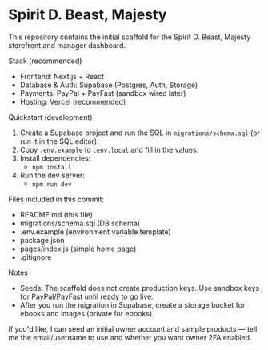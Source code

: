 # Spirit D. Beast, Majesty

This repository contains the initial scaffold for the Spirit D. Beast, Majesty storefront and manager dashboard.

Stack (recommended)
- Frontend: Next.js + React
- Database & Auth: Supabase (Postgres, Auth, Storage)
- Payments: PayPal + PayFast (sandbox wired later)
- Hosting: Vercel (recommended)

Quickstart (development)
1. Create a Supabase project and run the SQL in `migrations/schema.sql` (or run it in the SQL editor).
2. Copy `.env.example` to `.env.local` and fill in the values.
3. Install dependencies:
   - `npm install`
4. Run the dev server:
   - `npm run dev`

Files included in this commit:
- README.md (this file)
- migrations/schema.sql (DB schema)
- .env.example (environment variable template)
- package.json
- pages/index.js (simple home page)
- .gitignore

Notes
- Seeds: The scaffold does not create production keys. Use sandbox keys for PayPal/PayFast until ready to go live.
- After you run the migration in Supabase, create a storage bucket for ebooks and images (private for ebooks).

If you'd like, I can seed an initial owner account and sample products — tell me the email/username to use and whether you want owner 2FA enabled.